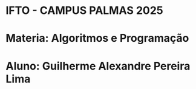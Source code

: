 # IFTO - CAMPUS PALMAS 2025
# Materia: Algoritmos e Programação
# Aluno: Guilherme Alexandre Pereira Lima

